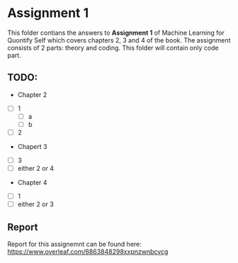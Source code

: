 # Assignment 1
This folder contians the answers to **Assignment 1** of Machine Learning for Quontify Self which covers chapters 2, 3 and 4 of the book. 
The assignment consists of 2 parts: theory and coding. This folder will contain only code part.

## TODO:
- Chapter 2 
- [ ]  1
	- [ ]  a
	- [ ] b
- [ ]  2
- Chapert 3 
- [ ]  3
- [ ]  either 2 or 4
- Chapter 4
- [ ]  1 
- [ ]  either 2 or 3

## Report 
Report for this assignemnt can be found here:
https://www.overleaf.com/6863848298xxpnzwnbcvcg
